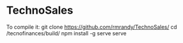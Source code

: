 # TechnoSales
To compile it: 
git clone https://github.com/rmrandy/TechnoSales/
cd /tecnofinances/build/
npm install -g serve
serve
